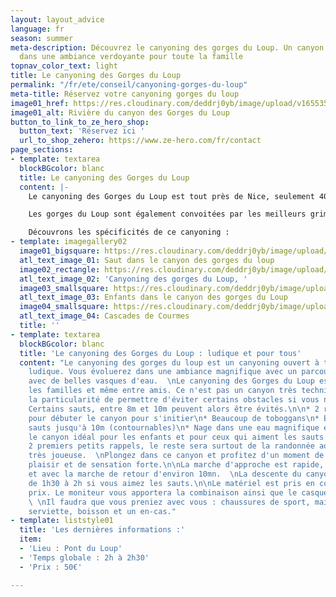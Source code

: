 ```yaml
---
layout: layout_advice
language: fr
season: summer
meta-description: Découvrez le canyoning des gorges du Loup. Un canyon très ludique,
  dans une ambiance verdoyante pour toute la famille
topnav_color_text: light
title: Le canyoning des Gorges du Loup
permalink: "/fr/ete/conseil/canyoning-gorges-du-loup"
meta-title: Réservez votre canyoning gorges du loup
image01_href: https://res.cloudinary.com/deddrj0yb/image/upload/v1655359804/website/Canyoning%2006/Screenshot_4.jpg
image01_alt: Rivière du canyon des Gorges du Loup
button_to_link_to_ze_hero_shop:
  button_text: 'Réservez ici '
  url_to_shop_zehero: https://www.ze-hero.com/fr/contact
page_sections:
- template: textarea
  blockBGcolor: blanc
  title: Le canyoning des Gorges du Loup
  content: |-
    Le canyoning des Gorges du Loup est tout près de Nice, seulement 40mn. Il se situe entre Tourrettes sur Loup et le Bar sur Loup. Juste au-dessus du petit village de Pont du Loup, vous découvrirez les gorges du Loup. Un lieu magnifique, plongé entre une végétation très verte, des falaises qui s'imposent ainsi que les montagnes des Préalpes.

    Les gorges du Loup sont également convoitées par les meilleurs grimpeurs d'escalade car on retrouve des voies allant du jusqu'au 9a. Le canyoning des gorges du loup est très facile d'accès et vous permet de découvrir un lieu d'exception dans un cadre incroyable.

    Découvrons les spécificités de ce canyoning :
- template: imagegallery02
  image01_bigsquare: https://res.cloudinary.com/deddrj0yb/image/upload/v1655365196/website/Canyoning%2006/Screenshot_5.jpg
  atl_text_image_01: Saut dans le canyon des gorges du loup
  image02_rectangle: https://res.cloudinary.com/deddrj0yb/image/upload/v1655359805/website/Canyoning%2006/Screenshot_3.jpg
  atl_text_image_02: 'Canyoning des gorges du Loup, '
  image03_smallsquare: https://res.cloudinary.com/deddrj0yb/image/upload/v1655387129/website/By%20Ze%20Hero%20Activity/IMG_4903.jpg
  atl_text_image_03: Enfants dans le canyon des gorges du Loup
  image04_smallsquare: https://res.cloudinary.com/deddrj0yb/image/upload/v1655389635/website/Canyoning%2006/IMG_20201017_120229.jpg
  atl_text_image_04: Cascades de Courmes
  title: ''
- template: textarea
  blockBGcolor: blanc
  title: 'Le canyoning des Gorges du Loup : ludique et pour tous'
  content: "Le canyoning des gorges du loup est un canyoning ouvert à tous et très
    ludique. Vous évoluerez dans une ambiance magnifique avec un parcours très joueur
    avec de belles vasques d'eau.  \nLe canyoning des Gorges du Loup est parfait pour
    les familles et même entre amis. Ce n'est pas un canyon très technique et il a
    la particularité de permettre d'éviter certains obstacles si vous n'êtes à l'aise.
    Certains sauts, entre 8m et 10m peuvent alors être évités.\n\n* 2 rappels courts
    pour débuter le canyon pour s'initier\n* Beaucoup de toboggans\n* Beaucoup de
    sauts jusqu'à 10m (contournables)\n* Nage dans une eau magnifique et claire\n\nC'est
    le canyon idéal pour les enfants et pour ceux qui aiment les sauts. Hormis les
    2 premiers petits rappels, le reste sera surtout de la randonnée aquatique et
    très joueuse.  \nPlongez dans ce canyon et profitez d'un moment de partage, de
    plaisir et de sensation forte.\n\nLa marche d'approche est rapide, moins de 10mn
    et avec la marche de retour d'environ 10mn.  \nLa descente du canyoning peut varier
    de 1h30 à 2h si vous aimez les sauts.\n\nLe matériel est pris en compte dans le
    prix. Le moniteur vous apportera la combinaison ainsi que le casque et le baudrier.
    \ \nIl faudra que vous preniez avec vous : chaussures de sport, maillot de bain,
    serviette, boisson et un en-cas."
- template: liststyle01
  title: 'Les dernières informations :'
  item:
  - 'Lieu : Pont du Loup'
  - 'Temps globale : 2h à 2h30'
  - 'Prix : 50€'

---
```

